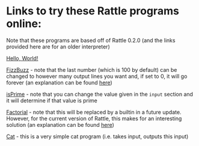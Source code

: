# Links to try these Rattle programs online:

Note that these programs are based off of Rattle 0.2.0 (and the links provided here are for an older interpreter)

[Hello, World!](https://tio.run/##7Tz9k9u2sb/rr4Cpl1i80/e5/lBysV3Hfs8znTgTp68/XM8NRUESaoqkCdLnc13/6@kuPkgABKm7JG2n897N@HwCFovF7mJ3sVgovy73WXr285BMTiYkzjYs3a1IVW4nD7FlEATB4FlBo5JuSJaSH/cVeVrtyOKMzB@u7j1cnT0gy/lyPhg8iSrAVKzIt1HKaDJ48p4WnGXpisyni@lcIIIf/K/MyCZbDQj8iF@H6C0lEdlWaVzCCAL9gCw7RCWLoyS5JrzMCoBISVQU0TVhKTnQQ1ZcQ9OGHLL3lJR7SvKMpSUtcDh@TOmHkryPkoo2k9CEU8AGqznQtOSPSVZAx/Wakr9WvCRpVlq9X08m5GrP4j2JcfK4JBF3cZCRwMxKUnFF426bRLvHoVoy/n5XsfgtyYtsV0QHbiydU0qe/ffr52QLlGzZx4/r6uNH0XNFGCd7miQZucqKZCMaP92Z8NNv@MXu6y8@X8zzd5e7Cf/m8nO@JPGexm85rh1Rsi0wKa9KxJEX7EDJvixzvprNQMJ0lyXbKawgfks/xPso3dFpnB1m7yrKkf989rsH9xcPZoxPyj38SqvDmhaTaCIwSTou5u8uL/LLOQiSwqx7pPU2M9xfPjhbztghTwQXAXlZgP5MDlG8Z6maBLhe3hbt8mw@4wLvBEZPFMvJCERLV@RTjhz57tWPoG6IXHWPyZrGEcoPFUdybkdBtnlUcFD8qz0FlYtA72A0Kgk95OV1KMU40Kq9oVs5YIS0hoaUd0m2jhKBwfysFZ6bjQXNYbeZLVlVAkFPy@fpxmwus/zV9jUyw2zFrRLtqNmk9oXZlGRZ/iyr6uah0Q4oC2v@uCoKkNGz7HCA/fYy3dAPLi6HtFiCchfsD4yXPrhnWX7tLoJunuJmt5ppnKXQvDMbYbu9gO1mLbiABf@@2m7tRSvIZSMXz8rIOZlLltS8sJsU2@pGbXX0ZyUA@HwxvyQnZDGX7Y24alDNEoS9rAerhRuNetnQ9F2mNodaDDS9iMAgmW1Lq9FgRoOy@WUoF3T/WChraUpGTyt5sMnSu7AroTMBe1oUWcGF8UqzKwe1@HX37l3xv9hUn3AHfKXVflH/tZyKH/3xu6/IRYlbLtpscFGVNLR7Ck5AmuOooIpXwlkAJ@NG98kVK/ew2T6QbIvsl06AXwpzjns/r/hejhS2ZAwchn0rXNz6mowlvVuwP4wLg7BlBQgJDE4BLoAW48a2lmD6wV/ti6za7WXzKJySl1scBzQCSESCT8GYiPVc7WES8IvIXjCba7pFv8akmbaJmpJXiOKKcToG3krcDVvZ1keZ8IzKTEVE2m01NUKLrgMFNw0mjSUJEKDMDU4MtAFEek1KhsSN2JSShRgiYIsKkFyxmIZk8g3hOY0Z7uAI6Ztjk8TEgeMoN4aCRCslkaGGLBbqU5mVURLaOiJ1ldEY@s8xDqFTniesHAVfBeFAeXCg5VwBweZyNI1tR8BpzQJlfuteBYFdGvGnIMQten5OgsAAb21WJVYDoP4TY4Geke3ZLNj6g1qZC764dEn3Eit2@KiZOLR6C1pWhXQ7NrX2zm8MRk1ZWVyvhhiITYRX44ZzhDAIdRlVl@@zKoGNQ01agy@FIHhZmHT1Mbn5oDnwZdAshH6g8SiIAC4gp8S3VAuZMAd8FF4EUXDZ1gPJjA8xzcuGojziXPlz0VY750blFqvVpeq1mDRoeI1bQKhMKeQFEg99UpaoDIbpkeAaHC7VOBfz9jzqj1Oy8K6pGWsTra079ECYo9wfeiJB9FgOC1vgyhn4hqipQnueoauaYyKha@bqgeN6ktDZ1kM0PLpT@omp0YuGRfWixmnAFRnyqygXn8F5gH1LIKzkJIl0yCNGW9IbCpZVqVrcSOFq1jR0@TvUitO09I23/wBPlkCo6AlBviYJTUc1QwyFaGPnFx4MhtL58J86CmGwUxwjhD@nwFA8xwArwf1IYzFW/wMbbYdIy9gyxIZtMahvG6qBjpsdndqiDpoRdJ5xztYJhSgItTaYL5Zn9353/8HDR59/evLlm8fBkHyJqlRQLmKFCDxUFEuPiD6KcPC4xp5OKapEBpAQI9QhhuTBG3GsfCyCDN0lWSF3PAT/dtQmg7lINMFRoG5CNjKkoMCjygiFujWlCYyCw8Roe8EuEcpcY8tWqkmnUZ6DZMQY286r@bGjzz0pPBeTxSUaShx0ag8ykJnQbc8lPcuo5scJCiC0QNxfKGpTh9Uqb3V28QT87cgeJY1xhBUmRCKEjhvjW8cNb4S7gn6D7RIafk9hWQkoE4KNA8MrNTF4HTfbHPcF6fWcj28252PvnMujky7bs@qpcZY7TiBhWcKGFNyw2ySLShwUmg7ZtoSWITTncQOWyD7G@MA/t@GRDKUdF0olLsO2STWQ/ORH4oYO7rAn/mFqztAzoRHqCBathjIzwcVweTrRx15bxJ44x2MxJFJ7E7uyUnjRjkh65QfbQPhE1vJfjucGPHB@uM6pEr@jS9qefstiNBd/s3AHp8EKDgJju3ESrHi1LtFxOD0nwepQJSXLk2unZxasNuw921Cn/SpYiQTZnzA/5vT9EKwKPF4dMLYYItPn4geiB0znFNQ4P23YTp7BcKVktDiHpY/J8hxkylJgwNm52AJw8BHJtTVNsishqg0tI5aApNfg8MD6YXADIyRCbhPEYeF4YnXo3AUr8H1O49fBSmnct9lV6nR@U3f@MXe6voc5aPm97HX6chhWpO5Md4IVejanNQ5WcZbGkQt9gWuIivIPWeZOfRmswC95Or4AsWabKsmc9v8CXBChOa0FrkClO4TjdfrPg1WzhZ@/q8DAORB/0ezZ/C8e@1@mr6Xd8AKXuCAU8gulyU7/GJkGyJ5BqPPUpSUC/cZMzcuUlS/qgNaGeapgXuW0iCTAUCaxs7oFM8iYgt6KZDSQE4szcmZv3@AAjMTeD33zvUb@JTQuXxTZQeSRHIC1Fu2P2fdNZsgB@r1a9tN08wMEVH4gpoBeAq93rd53wepdxcrvZYLVf@zFn78bwac45Zk2RXwIIUAJRnDu0yb2NAiVybSAL/DDZShAjGhDGYFR42i3BzRWGps6RrQNwVjeILDakIsTIuZnqvVET9wcQoTNQEgYwJmwAVyfGMhHWmQiDm3ghUmpR0iLQaItZnE2NGYHCGtGRVZBwL4J@/BoI6UQpdkUQ9o6NgeKCwZnIAjmQSMIjeI9hvaW8xOB6QHsG3jAheFrkFGnGGwHFjg067zJwnSXB/QYImAAAIyxVLxAE3vQ0hqEcrjBoDNrkAxJPMMawQtqQBAoh/O5HWg6qXOYSQG6B3AnD6RjITOnQQZHMy2C86CDe8IOeVbA8Snb1Z1rhRna2tjHi3kY3oKa2WJ@cjJany4makFA30mrbaA4pLbAce6o6KiTM06eh3h40JHsuQDUq9EEfp8uwktDenJpv6n8WtyqU0HdlIod6JELaXjZddap19LEKNIIDUXDWF7ryWT1@6hgkT6ASoZjDA@wO/aepuQNZtyiYuccpYP/ae4HA2Pf6CNAPf7x8fF3HATISgzTW@d3OWhM/tQ1at4esvfQCTy3vIEX@8lIqkbo4SsEl4qh6p6gTp5L6witnCzEdXCWo1E0@iRbRHgrwNToFqBf4ZR2hoa4zs8dZhlqZOVbDCthg6B4msXpIFmtUH8UhAp7YixGd@JqRV/vehvoGtc/Z9mT48ueiGW3JCujfbV0@UESN9M6rFplTtokH29wluaa50r1x6Qe4oCrxKqCz/DapX9AZN9A/jouzc4VvQ6XjprdmZMS9vF3pvhrOUZ1yNKahYAn5zVjVTe7HW/NUTdlb8@Y35TDJ7@Uwyc34PCJqcEGl8VZT7FYXdapCA0JHRs3JyzlJY02RJcfqIytlfoaCnSWRPBPya@o7B6n9r3e@v1YBIGpLw3nafJHCXdaTkOnbaD30nL9HtfrpnhseJ0oNkL5IccqDe96VBWQuPvVLOpjzY0RObr5K1jjxFANn45FJS6fGrWrMwMmk7BCilslUlXu44EPTiiFSEXyrrxsZ7wAHRoRLP7RI/feUvVZ7rGdsnYLLJzY2s6Y2enUGxDRSYifGB9B3nOtKQ1M4vTLYwMQN5MIQv52Mpl3iGRyU5E8emREc//ESdq8bRJdXnvgFAM6m9ZkVTOPyniG3UJtS7hILXskgljetjyuVfEJu2tst1n@RSVgTWo37FcVf12BLSgJY9ou47oTGYTZRZNBFZdFLtDHUlrXkcibxoG6VL1D0NXi3ZxkGdbzsRhcprp@VIx5/uoFGcmCIPCrWZpci3GyUtUsgRRlOmFfTV1HFHG0RqJep0yqmSuVLTSFf7zlQbReevXixp6l9xB@Klos0cjyBhmeqDSutXmwUdKKpWlkQmwFFRwuqlQWf9zlGLpgaF4PYEpecqVZanhRkALFDKy7ITE40tdkWHI0JW9CWbHEcAaYmqXvaYE3@GzblN3eoj7Rw8a@WsRbYDZvIq1ywa5xel59i@uBC4fDoXdbgkLhPXZzdyEj6XWB1bBYkMeVnKqaP9btjpkYsP2BmsbQHdsQD/lblpMqLVkiA80k43jLoaa2YFVRQ19tAmb08PbxMvC44qPlCl1AtTOx7ZN1j@UpG1JX8G0W/EfzQG@seruIqhmyjri0jbystlvDp4AVxSxUJMww1sRjtUS5hwU6xSvCdqh7HtNyUCwm6rQbojxcFBGKbmH@sBDwWBVx/@7zbtiOgmJPGcFR62o6ywBseEmCpkqpp@rGHaI3/W0GO8VQduHAT4FZ6eRH1mhVL5wotezpb8oQfgrGRKfqbS@zMDP2wed/B3GfDeJaZQIWeU/@HeQ9McjTlQRuRvOXmPtCu0xzqzc7dkMbT1dX8JiJ2oWvSPama8Yt5oVxba@ty52EqZipLkw051Eu0aJzWKeWC2pUUAyNNI2FcpqDyfI53G6vcdSEn9Zi7QeVF1Thb6NXt56YTBYGf/xvHuroxWB1N6QWnCsXx/Q1lq9/RWMS/DkNQveA5aQtRRHBrXI/cojuaraLQnUWCj/FzTD6C3IW3i7z6Dk4ddx1AfJl72VJ97jFvHfz9g2c3/wyDuB1WO67x8JyDcn/Wt7Y1JVPTDfGQXxjvMRzM2/HcVgnp9schY/4/W4J0kP@GuuHO3Jtx5OVflYrtD6RtGesM4HH06j9M7VPq3aNjXdTSZCmANafSLGfZJkvldS9Q6NCYmK3eOdW@1nsYIhO52MVYKYZqdMYxy6v@/bonBzJ8nuuUXqKjIxFHU3JkH4yPUrmvZHwwNVbWZ73zSong0A8Hw51MkYAGVXS6FtXcChg@azAd0v41mfN0tkePMFIVCu9xXe2V2SbykdgICVOwzFWsGQHLMbmZESnuylZLO/DyJLoZkAPYHFEeQSnjT3blvoBZVNuZeqGKW8rU4aFLlpZoPEX5tsEFs8lwa/Jsx3Jq8X7VjBtRAiGaG3wrvDWuBZv1aSZjCTRQl8DqTq0ragqoqISPqHpDg6Chub7bk4Ax1/kezXePMpW3F5nZZkdPLfxJFr6xkQJoE2jEhUvS0XnRhM0UQalLm3SF2cyTwWkLaY2yNzpn0/J84TLUdLXm3NrcwUf73LtZJrpxYs4TR8dS7RIpzgsAzUTBFSrw0LfzWYlryHG@NpEPEAYk5vpke@1642q4W0DXJ9bpRicN6Mw/VOjnFomzusnSlZVsTneghYRZecDqoHn6c9T3Gs1PrvsWlNkhzOidMvK0RjktLZTh/mTr289ftLZXpZztEz@RT2rg6lN/dKgZ3hgu30pX5gspQc1l2L4SO9SpOdmZbwnbs4Hu5y3wR3XYA272@mlGovOQjYzhi1gXGXT3UbWonjeAvFfoh1bqhvMyO1hXBe5rJz38XH@/3y0@Oi91PK/FqoR25bm/wQvO5bcz1P9pM2p@1a1IFUKoRbDp94Dw1hg7UcTcKv7o@s4Qa@DwRE@k1Tx1@nkZPbFmPzww/MXws3QqEjwK1E2FBkXYRXyIfowO@AzS/UHASJk5W@cJdUhnRXZ1ZhEgBBs5gxOwzhNdWh9X0WHu2p5nO5QZ6jIlswYdL4U0g9dXE/QcS3XxmG8FMR2X0f3Ja6nrN65svQeie7gz9Hvp3CY6M9wOIczq4D/NqeJjolvcRRyPal@QHeLahT74Oq7JrXeHpisFrWY4s2UOous5RdXoCkRAQW2NW94fZeHItYTlw3gI0D5AVjeTOCTRgbbFe83IlIXRDbXZQa2pUL32EC3AbH4cAnNwGvsLcNLSmitsaWU6XI3xDqWiKSJ6zmmwEj7pOIO09c2nuD8Bt@D8mu@OObY40szK7sIxqrCVi@/rkt2TUfnpaRv4zerUq9Y1ZvbjjISA1wlT4KA@Gqlj6WWe6nCnLZDWQ9RLrRR9NV/bJTw2ku6369A/BXtHSOt0oDQPH/b73466lvU96/YGzUCRc1SPMkJ39Snjb0lSsaX1tzBwML7lRdBMP0rqKgJHYZdwm/iE4c5@KpnKL7NQnwvmUh6PB44VT7NO6cbZSXamUxVylAeSUQYOxuZYw/7F1b9uJmJztKfVvlPOGhbfeMlWNubdV3zdlLYcT@@XNx7cO/h2f17D1q@p6nIfSm@y8VOf9kVtmYlcn3iB3E45bXkAr2FSibUlbUiyBKOAb@EJxUF5Fj0or6ujuM3DlyqYlOjQg3b1dsvzD@Irx6T6QiWyttzAeHTHfX9a6A50QGdk9yLpUW6zJrLKuNsa7sLVVPrRhoNX3Y6KytewyEqczGC3lh8P6CRWxEJEhhzsFVhcJ1VxTMIN4UNDv7889XP4qvTjGb958UKDehAfp2abgQb9fM/AA "Python 3 – Try It Online")

[FizzBuzz](https://tio.run/##7Txrk9s2kt/1KzDU2RZn9B7HDyWTsePYd67ail129vaDVt5QFCRxTZE0QXo8Pp//erYbDxIAQWomyd7W1d1UeTwCGo1Gd6O70Wgouy72aXL@a5@MTkckTDdRsluQstiOHmFLz/O83rOcBgXdkDQhP@9L8rTckdk5mT5a3H@0OH9I5tP5tNd7EpSAKV@QH4MkonHvyUeasyhNFmQ6no2nHBH84H9FSjbpokfgh/86BO8pCci2TMICRhDoB2TpISiiMIjja8KKNAeIhAR5HlyTKCEHekjza2jakEP6kZJiT0mWRklBcxyOHxP6qSAfg7ik9SQ0ZhSwwWoONCnYJUlz6LheU/L3khUkSQuj97vRiFzto3BPQpw8LEjAbBxkwDFHBSmZpHG3jYPdpS@XjL8/lFH4nmR5usuDA9OWziglz/797XOyBUq20efP6/LzZ95zRSJG9jSOU3KV5vGGN345GbGz79ly992dr8tp9mG1G7HvV1@zOQn3NHzPcO2IMtoCk7KyQBxZHh0o2RdFxhaTCUiY7tJ4O4YVhO/pp3AfJDs6DtPD5ENJGfKfTb55@GD2cBKxUbGHX0l5WNN8FIw4JkHHcvphtcxWUxAkhVn3SOttZngwf3g@n0SHLOZcBORFDvozOgThPkrkJMD14rZo5@fTCeN4RzB6JFlOBiBauiBfMuTIT69@BnVD5LJ7SNY0DFB@qDiCczsKss2CnIHiX@0pqFwAegejUUnoISuufSHGnlLtDd2KAQOk1dekvIvTdRBzDPpnpfBMb8xpBrtNb0nLAgh6WjxPNnpzkWavtm@RGXorbpVgR/UmuS/0pjhNs2dpWTX3tXZAmRvzh2Weg4yepYcD7LeXyYZ@snFZpIUClNlgf4pY4YJ7lmbX9iLo5iludqOZhmkCzTu9EbbbC9huxoJzWPAP5XZrLlpCzmu5OFZGLshUsKTihdkk2VY1KqujPksBwOfldEVOyWwq2mtxVaCKJQi7qgbLhWuNatnQ9FMqN4dcDDS9CMAg6W1zo1FjRo2y/qUpF3T/nEtrqUtGTSt4sEmTe7AroTMGe5rnac648UrSKws1/3Xv3j3@P99UX3AHfKvUflb9NR/zH/Xxp2/JssAtF2w2uKhSGNo9BScgzHGQU8kr7iyAk2Gt@@QqKvaw2T6RdIvsF06Arbg5x72flWwvRnJbMgQOw77lLm59TYaC3i3Yn4hxg7CNchASGJwcXADNh7VtLcD0g7/a52m524vmgT8mL7c4DmgEkIB4X7wh4eu52sMk4BeRvWA213SLfi0SZtokakxeIYqriNEh8FbgrtkabV2Ucc8ozVRAhN2WUyM07zpQcNNg0qI4BgKkucGJgTaASK5JESFxg2hMyYwP4bB5CUiuopD6ZPQ9YRkNI9zBAdI3xSaBiQHHUW4RChKtlECGGjKbyU9FWgSxb@qI0NWIhtB/gXEIHbMsjoqB963n96QHB1ouJBBsLkvTou0AOK1YIM1v1SshsEsh/uL5uEUvLojnaeCNzSrFqgFUf2Is0DGyOZsBW32QK7PBZyubdCexfIcP6ol9ozenRZkLt2NSa@782mBUlBX59aKPgdiIezWmOUcIg1CXUXXZPi1j2DhUp9W7ywXBilynq4vJ9QfFgbtevRD6iYYDLwA4j5wR11INZNwcsIG/9AJv1dQDwYxPIc2KmqIsYEz6c95WOeda5WaLxUr2Gkzq1bzGLcBVpuDyAon7LikLVBrD1EhwDRaXKpyzaXMe@ccZmTnXVI81iVbWHXogzJHuDz0RJ3oohvkNcOkMXEPkVL45T99WzSER0BVz1cBhNYlvbes@Gh7VKfzEWOtFwyJ7UeMU4IL02VWQ8c/gPMC@xRBWMhIHKuThow3p9TnLykQubiBx1Wvq2/ztK8WpW7rGm3@AJ4shVHSEIN@RmCaDiiGaQjSxs6UDg6Z0LvxnlkJo7OTHCO7PKTAUzzHASnA/wlgM5f/ARtMh0iI0DLFmWzTqm4aqp@JmS6e2qIN6BJ2ljEXrmEIUhFrrTWfz8/vfPHj46PHXX57cfXfp9cldVKWcMh4rBOChglB4RPRRhIHH1fZ0QlElUoCEGKEKMQQP3vFj5SUPMlSXYIXY8RD8m1GbCOYC3gRHgaoJ2RghBTkeVQYo1K0uTWAUHCYG22W0Qih9jQ1bKScdB1kGkuFjTDsv58eOLvck8SxHsxUaShx0Zg7SkOnQTc8lPMug4scpCsA3QOxfKGpdh@Uqb3V2cQT8zcgeJY1xhBEmBDyEDmvjW8UN77i7gn6N7QIafo9hWTEoE4INPc0r1TF4FTebHHcF6dWclzeb89I55/zopPPmrGpqnOXECiQMS1iTght2G6dBgYN83SGbltAwhPo8dsASmMcYF/jXJjySIbVjKVVi5TdNqobkFzcSO3Swhz1xD5Nz@o4JtVCHs2jRF5kJxoeL04k69poidsQ5DoshkJqb2JaVxIt2RNArPpgGwiWyhv@yPDfggfPDdUal@C1dUvb0xyhEc/FfBm7vzFvAQWBoNo68BSvXBToOq@fUWxzKuIiy@NrqmXiLTfQx2lCr/cpb8ATZXzA/ZvW98RY5Hq8OGFv0kelT/gPRA6ZzcqqdnzbRTpzBcKVkMLuApQ/J/AJkGiXAgPMLvgXg4MOTa2sap1dcVBtaBFEMkl6DwwPrh8ENjBAImUkQg4XjidWic@ctwPdZjd95C6lxP6ZXidX5fdX558zqeg1z0OK16LX6MhiWJ/ZMJ94CPZvVGnqLME3CwIZe4hqCvPhTmtpTr7wF@CVHxx0Qa7op49Rq/zfABRGa1ZrjCmS6gzteq//CW9Rb@PmHEgycBfE3xZ7Nf@Kx/2XyVtgNJ3CBC0Ihv5CabPUPkWmA7BmEOk9tWgLQb8zUvEyi4kUV0JowTyXMq4zmgQDoiyR2WrVgBhlT0FuejAZyQn5GTs3t6x2Akdj7qWu@t8i/mIbFizw98DySBbBWov05fV1nhiygH@SynyabNxBQuYEiCfQSeL1r9H7wFh/KqHgtEqzuYy/@/LcWfPJTnm5T@AcfAhRvAOc@ZWLPPF@aTAN4iR9WPgfRog1pBAa1o90e0FgpbPIY0TQEQ3GDEFWGnJ8QMT9Trkdq4voQwm0GQsIAFnEbwNSJgXymecrj0Bqem5RqhLAYJNhiFmdDw@gAYc0gT0sI2Dd@Fx5lpCSiJB1jSFvF5kBxHsEZCIJ50AhCg3CPob3h/HhgegD7Bh5wpvkaZNQZBtueAQ7NKm8y093lAT0GDxgAAGMsGS/Q2Bw0NwahHG4w6NwYJEISx7Ba8JwaEATK4WJqBppW6hxmkoD2AdzKA6lYSM9pkN7RTAvnPOjgnkSHLM3h@JTuqs61xAxtTezD2dT3b0HNZDY9PR2sz2YjuSCg77TR1pMcklvgOHdkdNTKGSvPQxw8aEn2LAH1YjCC32czf6VJTyztD5Vfg1tVKqidUr4DHXIhNS/bzjrVWuoYRRihPm8Yims9kaz@GORRoA6gguEYwwPsLvpIE/IOM25BvrOO0t5/1PeDnrZv1BGgGn95fPyJhQBZiWF64/wuBg3JX9pGTZtD9g46geeGN3BiPx0I1fAdfIXgUjJU3hNUyXNhHaGVkRm/Dk4zNIpan2ALD285mBzdAHQrnNROXxPXxYXFLE2NjHyLZiVMEBRPvTgVJMsVqo@cUG5PtMWoTlwt7@tcbw1d4frnLHt0fNkjvuyGZEW0L5cuPgjiJkqHZavISevk4w3OXF/zVKr@kFRDLHCZWJXwKV67dA8IzBvI38elyYWk1@LSUbM7sVLCLv5OJH8NxygPWUqzEPD0omKs7I5ux1t91E3Z2zHmD@Xw6W/l8OkNOHyqa7DGZX7WkyyWl3UyQkNCh9rNSZSwggYbosoPZMbWSH31OTpDIvin4FdQtI@T@15t/W4snMDElYZzNLmjhJOG01BpG@hdGa7f4XrtFI8JrxLFWijfZ1il4VyPrALid7@KRV2suTEiSzd/B2usGKrm07GoxOZTrXZVZkBnElZIMaNEqsxcPHDBcaXgqUjWlpdtjRegQyGCxT9@bN9byj7DPTZT1naBhRVbmxkzM516AyJaCXET4yLIea7VpYFJnG55bADiZhJByD9OJtMWkYxuKpLHj7Vo7p84SZO3daLLaQ@sYkBr0@qsqueRGU@/XahNCeeJYY94EMualse2Ki5ht41tN8u/qQSsTu363aririswBSVgdNulXXcigzC7qDOoZKLIBfqihFZ1JOKmsScvVU8Iulq8mxMsw3q@KASXKa8fJWOev3pBBqIgCPxqmsTXfJyoVNVLIHmZjt9VU9cSRRytkajWKZJq@kpFC03gH2t4EKWXTr24sWfpPISf8RZDNKK8QYQnMo1rbB5sFLRiaRoZEVNBOYfzMhHFH/cYhi4YmlcDIikvsdI00bwoSIFiBtbekBgcqWsyLDkak3e@qFiKcAaYOko@0hxv8KNtXXZ7i/pEBxu7ahFvgVm/iTTKBdvGqXnVLa4Dzu/3@85tCQqF99j13YWIpNc5VsNiQR6Tcior/hi3O3piwPQHchpNd0xD3Gfvo4yUSRHFItCMU4a3HHJqA1YWNXTVJmBGD28fV57DFR8tV2gDqpyJaZ@MeyxH2ZC8gm@y4H81D9TGqrYLr5oh64AJ28iKcrvVfApYUcxCBdwMY008VksUe1igVbzCbYe859EtB8Viola7wcvDeREh7@bmDwsBj1URd@8@54ZtKSh2lBEcta66s/TAhhfEq6uUOqpu7CFq099msFUMZRYO/OLplU5uZLVWdcLxUsuO/roM4RdvSFSq3vQyMz1j7339VxD3VSOuUSZgkPfkX0HeE408VUlgZzR/i7nPlcvUt3q9Yze09nRVBY@eqJ25imRvumbcYk4Y2/aautxKmIyZqsJEfR7pEg06@1VqOadaBUVfS9MYKMcZmCyXw233GkdN@Fkl1m5QcUHl/zF6deuJyWim8cf95qGKXjRWt0MqwdlysUxfbfm6VzQk3l8Tz7cPWFbakhcR3Cr3I4aornq7SFTnPvdTTA@j75Bz/3aZR8fBqeWuC5DPOy9L2sfNpp2bt2vg9OaXcQCvwnLXPRaWawj@V/LGprZ8YrLRDuIb7SWenXk7jsM4Od3mKHzE77dLkB6yt1g/3JJrO56sdLNaonWJpDljlQk8nkbtnql5WjVrbJybSoDUBbDuRIr5JEt/qSTvHWoV4hPbxTu32s98B0N0Oh3KADNJSZXGOHZ53bVHp@RIlt9xjdJRZKQt6mhKhnST6VAy542EA67ayuK8r1c5aQTi@bCvkjEcSKuSRt@6gENBlE1yfLeEb33WUTLZgycY8Gql9/jO9opsE/EIDKTEqD/ECpb0gMXYjAzoeDcms/kDGFkQ1QzoASwMKAvgtLGPtoV6QFmXW@m6ocvbyJRhoYtSFmj8jfk2jsVxSfB78mxH8mrhvhFMaxGCJloTvC281a7FGzVpOiNJMFPXQLIObcuriiivhI9psoODoKb5rpsTwPE38V6N1Y@yJbfXaVGkB8dtPAnmrjFBDGiToEDFSxPeuVEEjaRBqUqb1MWZyFMBabOxCTK1@qdj8jxmYpTw9frcylzBx3tMOZl6ev4iTtFHhwIt0skPy0DNCAHl6rDQd7NZiGuIIb424Q8QhuRmeuR67XqjanjTAFfnViEG680oTP9UK6cWifPqiZJRVayPN6B5RNn6gKrnePrzFPdahc8su1YUmeEML90ycjQaOY3t1GL@xOtbh5@0tpfhHA2Tv6xmtTA1qZ9r9PQP0W5fiBcmc@FB9aVoPtK5FOG5oyLcEzvng13W2@CWa7Ca3c30UoVFZSHrGf0GMK6y7m4ia1A8bYC4L9GOLdUOZsT20K6LbFZOu/g4/X8@Gnx0Xmq5XwtViE1L83@Cly1L7uapetJm1X3LWpAygVArwqfePc1YYO1HHXDL@6PrMEavg8ERPpOU8dfZ6HRyZ0jevHn@grsZGuQxfiXKhiLjAqxCPgSfJgd8Zin/IECEqPwN07g8JJM8vRqSABCCzZzAaRinKQ@N76tocVcNj9Me6vQl2YIZvdaXQuqhi@0JWq7lmji0l4LY7upov8R1lNVbV5bOI9EJ/hz9fgqLie4Mh3U4Mwr4b3OaaJn4Fkch25OqB3S3qEYxD66ua1Lj7YHOal6Lyd9MybPIWnxxBZoSHlBgW/2G13V5yGM9ftkAPgKUH4DFzQQ@aYxgu@L9RkCqgsj6ukzDNpfoLjV0GxCLCxfXDLzG3kZ4SQmtFbaERqrcDbEOBSJh4jqOKTDSPKnYw9S1jSM4v8H3oPyeL4459vhSz8rOvKGssFXLr@qSbdPReinp2vj1quQrVvnmtqWMRAOXyRPPI65a6WOp5U6qMKdtUdZBlA2tFX11HxsFvPKS9vcrEHdFe8tIozTA18/f5ruflvoW@f0r5kYNQFHTBE9y3Dd1aWNniZL2pTUnGFg4v/LC88Z/BxXVoX2/Tfh1fGIxB1/19Pm3WfDvJeNJj8ueVeVTv3O6UVaimcmUpQzFkUSEtrOROeaw/8GqHzsz0Vr60yj/8XtNq6@9BGt6s7Zr3lYKW@7H57P7D@8/On9w/2HD99QVuS/5d7mY6S@zwlavRK5O/CAOq7yWLNFbyGRCVVnLgyzuGPBLeBJeQI5FL/Lr6hh@48BKFptqFWrYLt9@Yf6Bf/WYSEdEibg95xAu3ZHfvwaaExzQOYm9WBiki6y5qDJOt6a7kDW1dqRR82WnsrL8NRyi0hfD6Q359wNquRWeIIExB1MVetdpmT@DcJPbYO@vv76IPn@@@0P5@fOXE/aWzd7O2Pz1@XJ39ma2ZnfOl9P1bP1uutrd@Qb@nOOfP6xm0@mv/PvWNFzqz@UCrW5PfAebagTD9us/AA "Python 3 – Try It Online") - note that the last number (which is 100 by default) can be changed to however many output lines you want and, if set to 0, it will go forever (an explanation can be found [here](https://codegolf.stackexchange.com/a/209569/95671))

[isPrime](https://tio.run/##7Txrkxu3kd/5K6Dh2eLs8r2KHrTXkiJLd6pKWS7LuXxgqHg4BElE89I8tFpF0V93uvGYATCY4a7tJJW62yqtlkCj0ehudDcaDWbX5TFNLn4eksnZhITpjiWHFanK/eQhtgw8zxs8y2lQ0h1JE/LjsSJPqwNZXJD5w9W9h6uLB2Q5X84HgydBBZjyFfk2SBiNBk/e07xgabIi8@liOueI4Af/K1OyS1cDAj/8Vxy8pSQg@yoJSxhBoB@QpXFQsjCIomtSlGkOEAkJ8jy4JiwhMY3T/BqadiRO31NSHinJUpaUNMfh@DGhH0ryPogq2kxCo4ICNlhNTJOyeEzSHDqut5T8tSpKkqSl0fv1ZEKujiw8khAnD0sSFDYOMuKYWUmqQtJ42EfB4bEvl4y/31UsfEuyPD3kQVxoSy8oJc/@@/VzsgdK9uzjx2318SPvuSKsIEcaRSm5SvNoxxs/3ZkU598U68PXX3xez7N3m8Ok@GbzOVuS8EjDtwWuHVGyPTApq0rEkeUspuRYllmxms1AwvSQRvsprCB8Sz@ExyA50GmYxrN3FS2Q/8Xsdw/uLx7MWDEpj/ArqeItzSfBhGMSdKzn7zbrbDMHQVKY9Yi03maG@8sHF8sZi7OIcxGQlznozyQOwiNL5CTA9fK2aJcX81nB8U5g9ESynIxAtHRFPmXIke9e/Qjqhshl95hsaRig/FBxBOcOFGSbBXkBin91pKByAegdjEYloXFWXvtCjAOl2ju6FwNGSKuvSfkQpdsg4hj0z0rhC70xpxnsNr0lrUog6Gn5PNnpzWWavdq/RmborbhVggPVm@S@0JuiNM2epVXdPNTaAWVuzB9WeQ4yepbGMey3l8mOfrBxWaSFArSwwf7AitIF9yzNru1F0N1T3OxGMw3TBJoPeiNstxew3YwF57Dg31f7vbloCbls5OJYGbkkc8GSmhdmk2Rb3aisjvosBQCf1/MNOSOLuWhvxFWDKpYg7KYeLBeuNaplQ9N3qdwccjHQ9CIAg6S3LY1GjRkNyuaXplzQ/WMuraUuGTWt4MEuTe7CroTOCOxpnqd5wY1Xkl5ZqPmvu3fv8v/5pvqEO@ArpfaL@q/llP@oj999RdYlbrlgt8NFVcLQHik4AWGOg5xKXnFnAZwMG90nV6w8wmb7QNI9sl84gWLDzTnu/awqjmIktyVj4DDsW@7ittdkLOjdg/1hBTcIe5aDkMDg5OACaD5ubGsJph/81TFPq8NRNI/8KXm5x3FAI4AExPvkjQlfz9URJgG/iOwFs7mle/RrTJhpk6gpeYUorlhBx8BbgbthK9u7KOOeUZqpgAi7LadGaN4VU3DTYNJYFAEB0tzgxEAbQCTXpGRI3IhNKVnwIRw2rwDJFQupTybfkCKjIcMdHCB9c2wSmArgOMqNoSDRSglkqCGLhfxUpmUQ@aaOCF1lNIT@S4xD6LTIIlaOvK88fyA9ONByKYFgc1maxvYj4LRigTS/da@EwC6F@JPn4xa9vCSep4G3NqsUqwZQ/4mxQM/I9mwGbP1BrswGX2xs0p3E8h0@aib2jd6cllUu3I5JrbnzG4NRU1bm16shBmIT7tUKzTlCGIS6jKpbHNMqgo1DdVq9L7kgijLX6epjcvNBceBLr1kI/UDDkRcAnEfOiWupBjJuDoqRv/YCb9PWA8GMDyHNyoaiLCgK6c95W@2cG5VbrFYb2WswadDwGrcAV5mSywsk7rukLFBpDFMjwTVYXKpxLubteeQf52ThXFMz1iRaWXfogTBHuj/0RJzosRjmt8ClM3ANkVP55jxDWzXHREDXzFUDx/UkvrWth2h4VKfwE1OtFw2L7EWNU4ArMiyugox/BucB9i2CsLIgUaBCHj7akN6Qs6xK5OJGElezpqHN36FSnKalb7z5B3iyCEJFRwjyNYloMqoZoilEG3uxdmDQlM6F/9xSCI2d/BjB/TkFhuI5BlgJ7kcYi7H8H9hoOkRahoYh1myLRn3bUA1U3Gzp1B51UI@gs7Qo2DaiEAWh1nrzxfLi3u/uP3j46PNPT75889gbki9RlXJa8FghAA8VhMIjoo8iBXhcbU8nFFUiBUiIEeoQQ/DgDT9WPuZBhuoSrBA7HoJ/M2oTwVzAm@AoUDchGxlSkONRZYRC3evSBEbBYWK0X7MNQulrbNlKOek0yDKQDB9j2nk5P3b0uSeJZz1ZbNBQ4qBzc5CGTIduey7hWUY1P85QAL4BYv9CUes6LFd5q7OLI@BvR/YoaYwjjDAh4CF02BjfOm54w90V9GtsF9DwewrLikCZEGzsaV6picHruNnkuCtIr@d8fLM5HzvnXJ6cdNmeVU2Ns9yxAgnDEjak4IbdR2lQ4iBfd8imJTQMoT6PHbAE5jHGBf65DY9kSO1YS5XY@G2TqiH5yY3EDh3sYU/cw@ScvmNCLdThLFoNRWai4MPF6UQde00RO@Ich8UQSM1NbMtK4kU7IugVH0wD4RJZy39ZnhvwwPnhOqNS/JYuKXv6LQvRXPzNwO2deys4CIzNxom3KqptiY7D6jnzVnEVlSyLrq2embfasfdsR632K2/FE2R/wvyY1feDt8rxeBVjbDFEps/5D0QPmM7JqXZ@2rGDOIPhSslocQlLH5PlJciUJcCAi0u@BeDgw5NrWxqlV1xUO1oGLAJJb8HhgfXD4AZGCISFSVABC8cTq0XnwVuB77Mav/ZWUuO@Ta8Sq/ObuvOPmdX1PcxBy@9Fr9WXwbA8sWe6463Qs1mtobcK0yQMbOg1riHIyz@kqT31xluBX3J0fAFiTXdVlFrt/wW4IEKzWnNcgUx3cMdr9V96q2YLP39XgYGzIP6i2LP7Xzz2v0xeC7vhBC5xQSjkF1KTrf4xMg2QPYNQ56lNSwD6jZmalwkrX9QBrQnzVMK8ymgeCIChSGKndQtmkDEFvefJaCAn5Gfk1Ny@XgyMxN4PffO9Rv5FNCxf5GnM80gWwFaJ9sf0@yYzZAH9Xi77abL7AQIqNxCTQC@B14dW7ztv9a5i5fciweo@9uLP37Xgk5/ydJvCP/gQoHgjOPcpE3vu@dJkGsBr/LDxOYgWbUgjMGoc7T5GY6WwyWNE2xCMxQ0Cqw05PyFifqbaTtTEzSGE2wyEhAEF4zagUCcG8pHmKY9DG3huUuoRwmKQYI9ZnB0NWQxhzShPKwjYd34fHmWkJKIknWJIW8fmQHHO4AwEwTxoBKFBeMTQ3nB@PDCNwb6BB1xovgYZdY7BtmeAQ7PKmyx0dxmjx@ABAwBgjCXjBRqZg5bGIJTDDQZdGINESOIY1gieUwOCQDlczs1A00qdw0wS0D6AW3kgFQvpOQ0yOJlp4ZwHHTwSFmdpDsen9FB3biVmaGtjHy/mvn8LamaL@dnZaHu@mMgFAX1nrbaB5JDcAqe5I6OjTs5YeR7i4EFHsmcNqFejCfw@X/gbTXpiab@p/FrcqlNB3ZTyHeiQC2l42XXWqdfSxCjCCA15w1hc64lk9fsgZ4E6gAqGYwwPsAf2nibkDWbcgvxgHaW9/2nuBz1t36gjQD3@8enxdywEyEoM01vndzFoTP7UNWreHnJ00Ak8N7yBE/vZSKiG7@ArBJeSofKeoE6eC@sIrQVZ8OvgNEOjqPUJtvDwloPJ0S1At8JJ7fQ1cV1eWszS1MjIt2hWwgRB8TSLU0GyXKH6yAnl9kRbjOrE1fK@3vU20DWuf86yJ6eXPeHLbklWRPty6eKDIG6mdFi2ipy0Tj7e4Cz1Nc@l6o9JPcQCl4lVCZ/itUv/gMC8gfx1XJpdSnotLp00uzMrJezi70zy13CM8pClNAsBzy5rxspudjve6qNuyt6eMb8ph89@KYfPbsDhM12DNS7zs55ksbyskxEaEjrWbk5YUpQ02BFVfiAztkbqa8jRGRLBPwW/grJ7nNz3auv3Y@EEJq40nKPJHSXcaTkNlbaB3o3h@h2u107xmPAqUayF8sMCqzSc65FVQPzuV7GojzU3RmTp5q9gjRVDNXw6FZXYfGrUrs4M6EzCCqnCKJGqMhcPXHBcKXgqsujKy3bGC9ChEMHiHz2y7y1ln@Ee2ylru8DCiq3NjJmZTr0BEZ2EuIlxEeQ81@rSwCROvzx2AHEziSDkbyeTeYdIJjcVyaNHWjT3T5ykzdsm0eW0B1YxoLVpdVY188iMp98t1LaE88SwRzyILdqWx7YqLmF3je02y7@oBKxJ7fr9quKuKzAFJWB026VddyKDMLuoM6gqRJEL9LGE1nUk4qZxIC9V7xB0tXg3J1iG9XwsBJcprx8lY56/ekFGoiAI/GqaRNd8nKhU1UsgeZmO31dT1xFFnKyRqNcpkmr6SkULTeBf0fIgSi@denFjz9J7CD/nLYZoRHmDCE9kGtfYPNgoaMXSNDIhpoJyDudVIoo/7hYYumBoXg9gUl5ipWmieVGQAsUMrL0hMThS12RYcjQlb3xRscRwBpiaJe9pjjf4bN@U3d6iPtHBxr5axFtg1m8ijXLBrnFqXnWL64Dzh8Ohc1uCQuE9dnN3ISLpbY7VsFiQV0g5VTV/jNsdPTFg@gM5jaY7piEeFm9ZRqqkZJEINKO0wFsOObUBK4sa@moTMKOHt48bz@GKT5YrdAHVzsS0T8Y9lqNsSF7Bt1nwH80DtbHq7cKrZsg2KIRtLMpqv9d8ClhRzEIF3AxjTTxWS5RHWKBVvMJth7zn0S0HxWKiTrvBy8N5ESHv5uYPCwFPVRH37z7nhu0oKHaUEZy0rrqz9MCGl8RrqpR6qm7sIWrT32awVQxlFg785OmVTm5kjVb1wvFSy57@pgzhJ29MVKre9DILPWPvff53EPdZI65VJmCQ9@TfQd4TjTxVSWBnNH@Juc@Vy9S3erNjd7TxdHUFj56oXbiKZG@6ZtxiThjb9pq63EmYjJnqwkR9HukSDTqHdWo5p1oFxVBL0xgopxmYLJfD7fYaJ034eS3WflBxQeX/Nnp164nJZKHxx/3moY5eNFZ3QyrB2XKxTF9j@fpXNCbenxPPtw9YVtqSFxHcKvcjhqiuZrtIVBc@91OFHkZ/QS7822UeHQenjrsuQL7svSzpHreY927evoHzm1/GAbwKy133WFiuIfhfyxubuvKJyU47iO@0l3h25u00DuPkdJuj8Am/3y1BGmevsX64I9d2OlnpZrVE6xJJe8Y6E3g6jdo/U/u0atbYODeVAGkKYN2JFPNJlv5SSd47NCrEJ7aLd261n/kOhuh0PpYBZpKSOo1x6vK6b4/OyYksv@MapafISFvUyZQM6SfToWTOGwkHXL2VxXlfr3LSCMTz4VAlYziQViWNvnUFhwKWzXJ8t4RvfbYsmR3BE4x4tdJbfGd7RfaJeAQGUiqoP8YKljTGYuyCjOj0MCWL5X0YWRLVDOgBLAxoEcBp48j2pXpA2ZRb6bqhy9vIlGGhi1IWaPyF@TaOxXFJ8GvybCfyauGxFUxrEYImWhO8K7zVrsVbNWk6I0mwUNdAsg5tz6uKKK@Ej2hygIOgpvmumxPA8RfxXq1oHmVLbm/Tskxjx208CZauMUEEaJOgRMVLE965UwRNpEGpS5vUxZnIUwFpi6kJMrf651PyPCrEKOHr9bmVuYKPdwvlZJrp@Ys4RR8dC7RIJz8sAzUTBJSrw0Lf3W4lriHG@NqEP0AYk5vpkeu1642q4U0DXJ9bhRisN6Mw/VOtnFokzusnSkZVsT7egOYRZecDqoHj6c9T3Gs1PrPsWlFkhjO8dMvI0WjktLZTh/kTr28dftLaXoZzNEz@up7VwtSmfqnRM4zZ4ViKFyZL4UH1pWg@0rkU4blZGR6JnfPBLuttcMc1WMPudnqpxqKykM2MfgsYV9l0t5G1KJ63QNyXaKeWagczYnto10U2K@d9fJz/Px8NPjovtdyvhWrEpqX5P8HLjiX381Q9abPqvmUtSJVAqMXwqfdAMxZY@9EE3PL@6DqM0OtgcITPJGX8dT45m30xJj/88PwFdzM0yCP8SpQdRcYFWIUcBx9mMT6zlH8QIEJU/oZpVMXJLE@vxiQAhGAzZ3AaxmmquPV9FR3uquVxukOdoSRbMGPQ@VJIPXSxPUHHtVwbh/ZSENtdHd2XuI6yeuvK0nkkuoM/J7@fwmKiO8NhHc6MAv7bnCY6Jr7FUcj2pOoB3S2qUcyDq@ua1Hh7oLOa12LyN1PyLLIVX1yBpoQHFNjWvOF1XR7yWI9fNoCPAOUHYHEzgU8aGWxXvN8ISF0Q2VyXadiWEt1jDd0OxOLCxTUDr7H3DC8pobXGllCmyt0Q61ggEiau55gCI82Tij1MXds4gvMbfA/Kr/nimFOPL/Ws7MIbywpbtfy6Ltk2HZ2Xkq6N36xKvmKVb247ykg0cJk88TziqpU@lVrupQpz2hZlPUTZ0FrRV/@xUcArL2l/vwJxV7R3jDRKA3z9/G2@@@mob5Hfv2Ju1AAUNU3wJMd9U5829pYoaV9acwcDC@dXXnje9K@gojq073cJv4lPLObgq54h/zYL/r1kPOnxeGBV@TTvnG6UlWhnMmUpQ3kiEaHtbGSOOexfWPVjZyY6S39a5T/@oG31tZdgbW/Wdc3bSWHH/fhyce/BvYcX9@89aPmepiL3Jf8uFzP9ZVbY6pXI9YkfxGGV15I1eguZTKgra3mQxR0DfglPwgvIsehFfl1dgd84sJHFplqFGrbLt1@Yf@BfPSbSESwRt@ccwqU78vvXQHOCGJ2T2IulQbrImosq43RvugtZU2tHGg1fDiory1/DISp9MZzekH8/oJZb4QkSGBObqjC4Tqv8GYSb3AZ7f/7503px@W5jfKfdZf2ldpeL7Gf@zWraKPXneoX2dSC@bU01ggn7eXHxDw "Python 3 – Try It Online") - note that you can change the value given in the `input` section and it will determine if that value is prime


[Factorial](https://tio.run/##7Tz9cxu3jr/rr6BXl0RrS7Ikp02rxkmcxHn1TCbOJO7r3NjK61qipH1Z7Sr7Ecd9vvzrPQAkd0kuV7L7cW9u7jytIpEgCIIgAIIg19f5MokPfmuf/XjynsF/Zz8esxenL4/Zq9N39OPkzdnxu7fvjuFzhx3//fjN2U9Hr1//J6MGr4/e/O2no78ds59PXr9mz4/Z0cuXxy/Z2Sk7Ozllp2/Yydl7dvrzm51Wq816uz02TWZhvBizIp/3vsOSlud5rRcpD3I@Y0nMzpYFOyoWbHjABt@NH343PnjERoPRoNV6FhRAazpmL4M45FHr2WeeZmESj9mgP@wPCBH84T95wmbJuMXgjz5WwUfOAjYv4mkOLRjUA7JkFeThNIiia5blSQoQMQvSNLhmYcxWfJWk11A0Y6vkM2f5krN1EsY5T7E5/oz5l5x9DqKCV53wKOOADUaz4nGePWVJChXXl5z9s8hyFie5Ufu412NXy3C6ZFPsfJqzILNxsA5hDnNWZJLGxTwKFk99OWT8/FSE049snSaLNFhl2tBfhb/@ev958euvNzsn54u9d8PL7N7B@eBycPlhMFnc@wa@DvHr88lwMGBhRg0QnvVYEMFoY2DSZx5djw1c2fts@H6Yjd4e6EiHFdJRiZTIuELUSx5FCbtK0mhGhTfnw8NPk51etvckO188vvf1fHC4/jRZ9LInk6@HwzWbLvn0Y4b8zjhwYA4Tsy5yRLVOwxVnyzxfZ@P9fZAqvkiieR@4Nv3Iv0yXQbzg/Wmy2v9U8AznPNv/5tG3w0f7YdbLl/ARF6tLnvaCHmGS5Aw@Tc7XkwEID4del0jyXXr4dvToYLQfrtYRzRwgz1OQ2d4qmC7DWHYCM53fFe3oYLCfEd4etO7JaWYdECc@Zjdr5Mib0zMQcUQuq7vskk8DlBkUVsG5BQd5WgdpBovtaslBzAOQdWiNgslX6/zaF1RmT3rZ@WAP@PF492v2BKZk8vXxguUgiRnhm4OwJmkYRCyZVx1IaaSPVyD6VCikURCwwlUAw@NA3BzXHDa9AREPF0uxPJbBZ5Tya3bzIBPEwLxfJwW7CmJsH@Uh8EGgy7pqTdzHhROAmMDgAiCMdWC9XIVRZC30KWmaaqXj@iZ@ADuAdfn1GtYwKBZQi6CnWLZMimgGtNYpAaGcJjHwm8eIcRmksx5O50yO9CrMl0idZALrAFGkA5CHoOlQ6yAfQljmGVJfwfpyWOyCesU//iXA6R@zi/vrBFRDcnF/dKF3igO55tn9UZdxYMtDEyOUEDMWsJTZuQeAXpcBqCeQiZ8PJ9QdCNLxGOcFNSL8HyeAcRoAY0A6U5h2ULusw/uLPruIfVRwnwrEgop1FaSwXjte94EPGIChqNZA@eGYYyRJLuCYZvgKJqCII55lxNZZUlxGJBGrfjnwD8BzUTHrEhQpygiaghzC0sVJh39hri6vWYoyBZOd4@8iw893oyFOFQg@S8OZElZYadirTfjjHqNxeV4Oi8/zbrB1r/eEid8tZV9arRmfC7npIPt9TeEuouQSVgUuLP23sj2ZXpjyNYijXpIUOTDoKD@OZ3pxnqxP5@9RR@ilaLWCBdeLpInSi6IkWb9IirK4rZUDytTof1qkKaiuF8lqBRJ1Es/4FxuXRdpUgGY22Oswy11wL5L1tT0IPjvC1WgUc1hdULzQC8HyvQLLZwwY5j5/Xszn5qAl5KiaF8fI2CET1qld8sIskmwrC5UDoH7LCYDf54MJ22XK2lXTVYIqliDspGwsB64VqmFD0ZtE2gw5GCh6FYBvoJeNjEKNGRXK6kMTLqg@S6Xjos@M6lbwYJbED1AjxzNYlzxNE1j5sMJAJVxZqOnjwYMHlaq/wRXwgxL7Yflt1Kc/9fPND@w8R0sUzGY4qEL4PKR9hGeEOkjwivw24OS0kn2hZlfBF1zZ6MGQP5ZNyLNCk7gusqVoSSa2q0wElIHC6Cq1foNGkOxamKKFUpquW7kcQoflyzQpFktR3PH77GQudWWIBsi7AU1K40F7gpaErF2mzF0ovBeTqD47RRRXYca7qG6FKS3ZGs5dlJGTKq13wIQ7I7tGaKpacfCYZ0L1gxYW6gY7RtW8QhWch0hcJ@xzNqQmBJsWgOQqnHKfgfLL1nyKhn4aIH0DLBKYMuA4zluIE4laSiBDCRkO5a8cNGzkmzIiZDXkoINB3lCB9rN1FOYd7wfPb0lnGmg5lECwuCxJC@cd4LRigVS/Za2EwCqF@MbzcYkeHoJu18Bri1VOqwZQmWBYZRta1nszYMsfcmQ2@HBik@4kllZ4p@rYN2pTnhepMDsmtebKFwpDMBonC2UKeVmhHevEUDUQ8@Di4sEm3lU/@iAfUTDlHe/iwusqpnaHvuwUXJ71kDRUG92zHlnSTPNTwVMgfwyWS@mClS1Hum7M0@uKpCZyJJ/vexW7cNwc/PSmcddwV54Yn3a8ADrw2B76Hh1E4/s1QEUq6aus4597gWfKBHoh63zc2BIRt@yKYT9Yr3k86xCU3zB2BGy5@qiNqT4eTbr85tl2D8s1pHWQZS21bCMe6x2gXA39rTOIq0mIq3KjKuUwHI8nUq7KhWaMUigrWtw5rSzA5rvWo0ClSb5qCUbcEvwS53BQ70d@2WPuKajamkQrOww14K5KRwV9BiK6K5r5NXBptl1NZFe@2U/bViJdJqBL5qqG3bIT31LAbTQRqlJY9L5WS1pF1OICU4Bj1s6ugjX9BjMPliiCfXHGokA5p9TamL02sayI5eA6Elc1prbN33YpdGXJpvbmF/A5InDqHc7iY4ayWzJEE4g69uzcgUETOhf@PUsgNHZSHESoLGAoBn@AleAoCLXelf8CG03XhedTw2RqVkCjvm5S6A93OJZMzVEG9b3OOsmyELZm4K@i1HqD4ejg4TffPvru@6@/PLv/4anXho05tEl5Rl4d7NXWYBbI2KA3IXbA1ZqOOYpEApDgzZXOoODBB9riPiV3UFUJVpSGwfSvhdsdUBHs2coiZGOIFKQYayGFNNdnExgVJzDY83CCUPoYfdv8yU6VSsY2psqU/WPFJkdC4jnvDSeoWrHRntlIQ6ZD130M4QN0Sn7s4gT4Boj9gVOty7Ac5Z12mY6tWX0PhjONHp/h0AW02ZlWyrf08D6Qhwf1GtsFNHxWPsYHr@tplr3aLZU7HJPjru1U2efT2/X51NnnaGuno3qvqmvsZcdy@WrWWpCCC3YeJUGOjTQj3Wh97X5s1zIwN5wu8K91eCRDSse5FImJX1epGpJf3Ehsf9Zu9szdTPbpOzoEXw/nEd0ZYtG4LUKrGTUX@0gVoDCnuMFXtDSGQLrdWwQ41COCXvHDv5UPaNgvy3IDni6FKuX0W7Kk9OnLcIrq4l8Gbm/PG8OWrWsW9rxxVlzmaDisml1vLGOu11bNvjeehZ/DGbfKr7wxBfp/xji/VffOG6sYXZe1kekD@gPvAePRMh4sdrqzcCF2yxSU7QwPYehdNjoU4b4uOzikJQBbVDoduORRckVTNeN5EEYw05dg8ED7oXODoUBCmJkEZTBwjC1YdC68Mdg@q/CxN5YS9zK5iq3KJ2XlT2ur6i30wfO3otaqW0OzNLZ72vHGaNms0qk3FhFnq/wcxxCk@esksbueeGOwS46KezCtyayIEqv8PwAXeGhWaYojkIEpMrxW/aE3rpbw8acCFJwF8Q/FntnfMUBzEr8XesMJnOOAcJJfSUm26rvINED2AlydI5uWAOQbY2oncZi/Kh1aE@ZIwpyueRoIgLY4D0jKEjx2w3O7OZ3gATlTimYk5vL1VsBIrP2yqb/3yL@IT/NXabKiiJ8FcKmm9ix5W8XwLKDncthH8ewdOFRuoFACnQCvF7XaT974UxHmb@UJkVl5ItfCSRl@qrnI@PdfmmNKm0dd39APH5wXrwPbSaV@9zxfqlMD@Bx/THwC0TwRqSA6lRGer1CRKWxyi1FXEl1xJBuWSh6VKEXZisue6rjaoJA@QUhokIWkHzK1m2C/8jQhH7WCJ3VTthDahAVzjMXN@DRcgcvTSZMCnPmZvwmPUmASUZz00d3VDlfwXGMFnvAcpIXxYLpEt98wjOS0rvLa9hkZtYeOuGeAQ7GKfg11U7pCa0LOBACg/yV9CR6ZjUZGI5yHWzQ6MBoJd8XRrJp4ogYmAufhcGA6odYBCPQkAe3NuRXNU36SHtNgra3xMuI8yOCShat1ksLWKlmUlZcSM5TVsXeHA9@/AzX7w8Hubudyb9iTAwL6dmtlLckhuQS2c0d6TgM8npPf0btrYpQV9mEOljRFZgD7uEfrcqJNpRjnnzqZNdYp4dlAJy1HxySxirFNm6JyLJUzIzRSmwq6Io9BnD98DtIwUDtVwX109gEWD1xj9oFOp9OFtef2fqwSIjxtEam9Qtn@6fb2OxYCx4zrjbrs56ZWg3qTpYNO4LlhGpzYdxHp3tD3HXwFL1QyVB79lOchQlVCacbo8BZmDjWkVifYQn4wgcnWNUC3wEnp9LXpOjxsXh5GYEZTGSYITk81OOVNyxGqn0QoKRdtMKoSR0t1G8dbQZe4/pph97YPu0fDrs2s2BbIoYsfgrh9JcOyVIT8dfLxUG6kj3kgRb/LyiYWuIzASvgET9I2NwjMQ@U/xqX9Q0mvxSX3ejIbGrFjF3/3JX8NKyl3Y0qyEHD3sGSsrA7vxlu91W3Zu6HNn8rh3d/L4d1bcHhXl2CNy@QISxbL81fpriGhXe1gKoyznAczphKtZGjXiJG1CZ0xI/hV8AvTjprayXWvlv5mLERg7IrXOYrcLsNOzWio@A7UTgzD7zC9dizIhFcRZc2vb2eYj@Ycj8yxpON8xaJNrLk1Iks2/wBrLA@q4tM2r8TmUyV2ZQhBZxLmn2ZGAmqxdvHABUdCQTHLrCmA2@gvQIVCBIP//nv7KFrWGeaxHtu2c2YsR9sMrZlx11sQ0UiImxgXQc5Nrj4bGO3ZPB8zgLjdjCDknzcng4Yp6d12Sr7//o/PyWDDlPTuOiVAUH0equiZU3dYadnWAtfZWvUjw6h@swDUpSGNDd1FDm9W11K2BnIJRlPbZhX@uzIAq3ixv1ms3Gkl5mQJGF3PaWeoyCAMWeoMKjKR4wR1YczLNCJxfNmSJ7U7DM0yHvjJNOIVuBRTMK/yTFMy5vj0FeuIfDCwwZQ9i@3EnQE9MZyytPxNKZUNHocrRaZ@RIzjFJE6faRaInBWszZKLp1ycWsrtHG7LvI2jKlBYlvSlZGxYWPxYKGgFTMTWY@ZAkocTotY5OE8wMTdDN34skEo50uMNIk1iwuzwDGsay9IdKTU2RtmnPXZB18krIXYA3Qdxp95imkB4by6AHGH9FQHGzelot4Bs368aWSLNrVT/aqjYQec3263ncsSBCqgjHR1ICK87ssU7whgPmYm56ko@WMcGelBBNN2yG402TGVcTv7GK5ZEedhJJzSKKEsatm1ASszJTYlPGAoEI80J57DRmzNgWgCKo2KqZ@MwzFHgpw816@z4H81D9TCKpcLpeKwyyATujHLi/lcsymgRTFiFZAaxuggpmDQZQcrI4Z0hzw80jUHxwylRr1Bl2Yoh5SqSf1hHqhhBNmHrgZDV6kofZXUI2WNkq2YhyJJt6ZQ3RbSlZu@eVE79UBDmroj5WGr0tZtMN0gYF6VUbUhQ8huonTJXRpbiVtmksMvnp6V5UZWCetGOErg3VBfpUz84nWZOjowjddQP0Hwvv47iPuqEVdLaTDIe/bvIO@ZRp7KetCCqoKyD38qZaCwpF9Rc/t8O5fo9xiwVDkBuvKqdNCMV7a7THTSw9RDV9b3bdmNq9sJY1sTcxk1Eia9wDJ/U@9HGnmDznYZWE@5lmjS1oJUBsr@GpSwy4VotoNbjVI1uZtBxVmd/@eI9J07Zr2hxh/3JZ7SH9NY3QypJs6eF0vrVkp384i6zLuIPd/eMlpBW8q1uFPkSzRRVdVykagOfLK8mb4xuMcO/LvFXbedCxrIRxuPiprbDQcbF@@mhoPbH0QCvNpouE7xMKtF8L@cbyxqiqbGMy20MNNuedtxx@04buG6uDf3W1yO5hnkq/V7TLNuiDRuD9U23ilAtK4pqfdYxkG3B5E391Tff5upSM5FJUCqPGF3aMi8Y6hfvZOnLpUIUcd2jtOd1jOtYPC3B13pMscJKwMz287xN63RAdtyxuE4RNqQi6UNamuQiW0m0yFkzvMYB1y5lEUEQ08G0wjEHW9bhZfELeAqmRxt6xi2OeF6P8WLeHh57TKM95dgCTqU1PUR33C4YvNY3GqEWcq438VknmSFOevqmvNw9C20pHvrVAzoAWwa8CyA/dMynOfqRnCVlabLhj7fRuyPblaV9@fz3xlBJCyOI5I/EjncEimcLmt@vOYhaFNrgjd51lpSQC11T2ckC4bqEEym680pwYrThYGIxwvY2mqS7zo3Ahz/EBcws@oZAMntyyTPk5UjF4EFI1eb8oEMELwkpsqZIqgnFUqZ5aWODUXkDUgb9k2QgVU/6LPjKBOthK3X@1bqCn4@yJSRqbqnK56KPt4VaJFO2v4DNT0ElKPDfOjZbCwC/l28lEP3NLrsdnLkur59q0sDpgIut8xiGqxL0ND9kZZ1Lo4CyptcRvK13t6AJo/SeSfLzJKvbkgd4Vor8ZnZ6Yoi052hLDYj6qSRU1tODepPXCd32ElreRnG0VD552WvFqY69SONnrZ8iAMv4oyEBdWHotlI51CE5Q7z6ZLZUSyssi67Nxw4Vex2X40kLPotSNFj/QYmjrKqriOrUTyo3/Z0nldtG6rtzIjloZ3I2awcbOLj4P/5aPDReUznvlRVIjY1zf8JXjYMeTNP1c0/Kz1eZsIUMbhaIb5d0NKUBWa@VA63PBG7nkZoddA5wtuk0v/a6@3u3@uyd@@OX5GZ4UEa4XNbM46MCzAhexV82V/hbVT5hQERIgl6mkTFKt5Pk6suCwAh6Mx92A1jN8Wq9gBLg7mqWZxmV6ctyRbMaDVeqFL3gWxL0HDQWMehXagsr0pbH83H0o7bB9YhrHNLtIN/Wx9csZjojnBYmzPjnsNddhMNHd9hK2RbUnXP8A65OObG1XXwa1zR0FlNmah0tUy9SCReYkFVQg4FllVXnV3HoeTr0dEI2AgQfnxZis5a8OYnvhRF@dysTAetDgA1bCOJ7qmGbgbT4sJFklEetmBpiS3moUr2Q6zyyEaouA3bFGhp7lTsZuogyuGc3@Jhnz/yEtK2O6p6VHbodWV@sRp@mZVtq47GY1bXwq9GJS/7yqvJDZk6GrgMnngec2WKbwstb6QKY9oWZRuIsqG1lLfN20YBr6yk/dQEc@fzN7Q0DyT0/bd5PaohY0c@KGQu1AAENYlxJ0e2aZM0bkzQ0l5h2kHHwvmGi@f1/wkiqkNbz204X3OymIMXnNri6Tp885KCHk9bVt5SdR3sVlGJeiRTJmfkWwIR2spG5pjN/gfzmOzIRGMyU/1kq1XX@tqFubo1azphbqSw4cR/NHz46OF3B98@fFSzPVU@Ml3Mq9Nw6@ixQ//VA8p30Wa3eUSnYYdbe9vmd@UvBpZ3@5cTtEHF3abv2/RbS2e1JNc5@L@s8zJ1XU/xL4NJ@MKjmbfOztERkXGqMmWd/HfyOfDBsphuZmCGmHxlN8M3PyYyi1tL58RyecMSQ1v0eqmIdOEwMdWEIFxqST7hCkopWKHfI9R8bpAuDmRE@n4yNz0RmaxuO7Gl495eqIA/3TlFVPpgiF7x2KgWtqPYG75vaWqZlnhJ0vO8i99usify4dVFL6O3Vydff4Oa8zEYZf@34eC/AQ "Python 3 – Try It Online") - note that this will be replaced by a builtin in a future update. However, for the current version of Rattle, this makes for an interesting solution (an explanation can be found [here](https://codegolf.stackexchange.com/a/210100/95671))


[Cat](https://tio.run/##7Tz9cxu3jr/rr6BXl0RrS7Ikp02rxkmcxHn1TCbOJO7r3NjK61qipH1Z7Sr7Ecd9vvzrPQAkd0kuV7L7cW9u7jytIpEgCIIgAIIg19f5MokPfmuf/XjynsF/Zz8esxenL4/Zq9N39OPkzdnxu7fvjuFzhx3//fjN2U9Hr1//J6MGr4/e/O2no78ds59PXr9mz4/Z0cuXxy/Z2Sk7Ozllp2/Yydl7dvrzm51Wq816uz02TWZhvBizIp/3vsOSlud5rRcpD3I@Y0nMzpYFOyoWbHjABt@NH343PnjERoPRoNV6FhRAazpmL4M45FHr2WeeZmESj9mgP@wPCBH84T95wmbJuMXgjz5WwUfOAjYv4mkOLRjUA7JkFeThNIiia5blSQoQMQvSNLhmYcxWfJWk11A0Y6vkM2f5krN1EsY5T7E5/oz5l5x9DqKCV53wKOOADUaz4nGePWVJChXXl5z9s8hyFie5Ufu412NXy3C6ZFPsfJqzILNxsA5hDnNWZJLGxTwKFk99OWT8/FSE049snSaLNFhl2tBfhb/@ev958euvNzsn54u9d8PL7N7B@eBycPlhMFnc@wa@DvHr88lwMGBhRg0QnvVYEMFoY2DSZx5djw1c2fts@H6Yjd4e6EiHFdJRiZTIuELUSx5FCbtK0mhGhTfnw8NPk51etvckO188vvf1fHC4/jRZ9LInk6@HwzWbLvn0Y4b8zjhwYA4Tsy5yRLVOwxVnyzxfZ@P9fZAqvkiieR@4Nv3Iv0yXQbzg/Wmy2v9U8AznPNv/5tG3w0f7YdbLl/ARF6tLnvaCHmGS5Aw@Tc7XkwEID4del0jyXXr4dvToYLQfrtYRzRwgz1OQ2d4qmC7DWHYCM53fFe3oYLCfEd4etO7JaWYdECc@Zjdr5Mib0zMQcUQuq7vskk8DlBkUVsG5BQd5WgdpBovtaslBzAOQdWiNgslX6/zaF1RmT3rZ@WAP@PF492v2BKZk8vXxguUgiRnhm4OwJmkYRCyZVx1IaaSPVyD6VCikURCwwlUAw@NA3BzXHDa9AREPF0uxPJbBZ5Tya3bzIBPEwLxfJwW7CmJsH@Uh8EGgy7pqTdzHhROAmMDgAiCMdWC9XIVRZC30KWmaaqXj@iZ@ADuAdfn1GtYwKBZQi6CnWLZMimgGtNYpAaGcJjHwm8eIcRmksx5O50yO9CrMl0idZALrAFGkA5CHoOlQ6yAfQljmGVJfwfpyWOyCesU//iXA6R@zi/vrBFRDcnF/dKF3igO55tn9UZdxYMtDEyOUEDMWsJTZuQeAXpcBqCeQiZ8PJ9QdCNLxGOcFNSL8HyeAcRoAY0A6U5h2ULusw/uLPruIfVRwnwrEgop1FaSwXjte94EPGIChqNZA@eGYYyRJLuCYZvgKJqCII55lxNZZUlxGJBGrfjnwD8BzUTHrEhQpygiaghzC0sVJh39hri6vWYoyBZOd4@8iw893oyFOFQg@S8OZElZYadirTfjjHqNxeV4Oi8/zbrB1r/eEid8tZV9arRmfC7npIPt9TeEuouQSVgUuLP23sj2ZXpjyNYijXpIUOTDoKD@OZ3pxnqxP5@9RR@ilaLWCBdeLpInSi6IkWb9IirK4rZUDytTof1qkKaiuF8lqBRJ1Es/4FxuXRdpUgGY22Oswy11wL5L1tT0IPjvC1WgUc1hdULzQC8HyvQLLZwwY5j5/Xszn5qAl5KiaF8fI2CET1qld8sIskmwrC5UDoH7LCYDf54MJ22XK2lXTVYIqliDspGwsB64VqmFD0ZtE2gw5GCh6FYBvoJeNjEKNGRXK6kMTLqg@S6Xjos@M6lbwYJbED1AjxzNYlzxNE1j5sMJAJVxZqOnjwYMHlaq/wRXwgxL7Yflt1Kc/9fPND@w8R0sUzGY4qEL4PKR9hGeEOkjwivw24OS0kn2hZlfBF1zZ6MGQP5ZNyLNCk7gusqVoSSa2q0wElIHC6Cq1foNGkOxamKKFUpquW7kcQoflyzQpFktR3PH77GQudWWIBsi7AU1K40F7gpaErF2mzF0ovBeTqD47RRRXYca7qG6FKS3ZGs5dlJGTKq13wIQ7I7tGaKpacfCYZ0L1gxYW6gY7RtW8QhWch0hcJ@xzNqQmBJsWgOQqnHKfgfLL1nyKhn4aIH0DLBKYMuA4zluIE4laSiBDCRkO5a8cNGzkmzIiZDXkoINB3lCB9rN1FOYd7wfPb0lnGmg5lECwuCxJC@cd4LRigVS/Za2EwCqF@MbzcYkeHoJu18Bri1VOqwZQmWBYZRta1nszYMsfcmQ2@HBik@4kllZ4p@rYN2pTnhepMDsmtebKFwpDMBonC2UKeVmhHevEUDUQ8@Di4sEm3lU/@iAfUTDlHe/iwusqpnaHvuwUXJ71kDRUG92zHlnSTPNTwVMgfwyWS@mClS1Hum7M0@uKpCZyJJ/vexW7cNwc/PSmcddwV54Yn3a8ADrw2B76Hh1E4/s1QEUq6aus4597gWfKBHoh63zc2BIRt@yKYT9Yr3k86xCU3zB2BGy5@qiNqT4eTbr85tl2D8s1pHWQZS21bCMe6x2gXA39rTOIq0mIq3KjKuUwHI8nUq7KhWaMUigrWtw5rSzA5rvWo0ClSb5qCUbcEvwS53BQ70d@2WPuKajamkQrOww14K5KRwV9BiK6K5r5NXBptl1NZFe@2U/bViJdJqBL5qqG3bIT31LAbTQRqlJY9L5WS1pF1OICU4Bj1s6ugjX9BjMPliiCfXHGokA5p9TamL02sayI5eA6Elc1prbN33YpdGXJpvbmF/A5InDqHc7iY4ayWzJEE4g69uzcgUETOhf@PUsgNHZSHESoLGAoBn@AleAoCLXelf8CG03XhedTw2RqVkCjvm5S6A93OJZMzVEG9b3OOsmyELZm4K@i1HqD4ejg4TffPvru@6@/PLv/4anXho05tEl5Rl4d7NXWYBbI2KA3IXbA1ZqOOYpEApDgzZXOoODBB9riPiV3UFUJVpSGwfSvhdsdUBHs2coiZGOIFKQYayGFNNdnExgVJzDY83CCUPoYfdv8yU6VSsY2psqU/WPFJkdC4jnvDSeoWrHRntlIQ6ZD130M4QN0Sn7s4gT4Boj9gVOty7Ac5Z12mY6tWX0PhjONHp/h0AW02ZlWyrf08D6Qhwf1GtsFNHxWPsYHr@tplr3aLZU7HJPjru1U2efT2/X51NnnaGuno3qvqmvsZcdy@WrWWpCCC3YeJUGOjTQj3Wh97X5s1zIwN5wu8K91eCRDSse5FImJX1epGpJf3Ehsf9Zu9szdTPbpOzoEXw/nEd0ZYtG4LUKrGTUX@0gVoDCnuMFXtDSGQLrdWwQ41COCXvHDv5UPaNgvy3IDni6FKuX0W7Kk9OnLcIrq4l8Gbm/PG8OWrWsW9rxxVlzmaDisml1vLGOu11bNvjeehZ/DGbfKr7wxBfp/xji/VffOG6sYXZe1kekD@gPvAePRMh4sdrqzcCF2yxSU7QwPYehdNjoU4b4uOzikJQBbVDoduORRckVTNeN5EEYw05dg8ED7oXODoUBCmJkEZTBwjC1YdC68Mdg@q/CxN5YS9zK5iq3KJ2XlT2ur6i30wfO3otaqW0OzNLZ72vHGaNms0qk3FhFnq/wcxxCk@esksbueeGOwS46KezCtyayIEqv8PwAXeGhWaYojkIEpMrxW/aE3rpbw8acCFJwF8Q/FntnfMUBzEr8XesMJnOOAcJJfSUm26rvINED2AlydI5uWAOQbY2oncZi/Kh1aE@ZIwpyueRoIgLY4D0jKEjx2w3O7OZ3gATlTimYk5vL1VsBIrP2yqb/3yL@IT/NXabKiiJ8FcKmm9ix5W8XwLKDncthH8ewdOFRuoFACnQCvF7XaT974UxHmb@UJkVl5ItfCSRl@qrnI@PdfmmNKm0dd39APH5wXrwPbSaV@9zxfqlMD@Bx/THwC0TwRqSA6lRGer1CRKWxyi1FXEl1xJBuWSh6VKEXZisue6rjaoJA@QUhokIWkHzK1m2C/8jQhH7WCJ3VTthDahAVzjMXN@DRcgcvTSZMCnPmZvwmPUmASUZz00d3VDlfwXGMFnvAcpIXxYLpEt98wjOS0rvLa9hkZtYeOuGeAQ7GKfg11U7pCa0LOBACg/yV9CR6ZjUZGI5yHWzQ6MBoJd8XRrJp4ogYmAufhcGA6odYBCPQkAe3NuRXNU36SHtNgra3xMuI8yOCShat1ksLWKlmUlZcSM5TVsXeHA9@/AzX7w8Hubudyb9iTAwL6dmtlLckhuQS2c0d6TgM8npPf0btrYpQV9mEOljRFZgD7uEfrcqJNpRjnnzqZNdYp4dlAJy1HxySxirFNm6JyLJUzIzRSmwq6Io9BnD98DtIwUDtVwX109gEWD1xj9oFOp9OFtef2fqwSIjxtEam9Qtn@6fb2OxYCx4zrjbrs56ZWg3qTpYNO4LlhGpzYdxHp3tD3HXwFL1QyVB79lOchQlVCacbo8BZmDjWkVifYQn4wgcnWNUC3wEnp9LXpOjxsXh5GYEZTGSYITk81OOVNyxGqn0QoKRdtMKoSR0t1G8dbQZe4/pph97YPu0fDrs2s2BbIoYsfgrh9JcOyVIT8dfLxUG6kj3kgRb/LyiYWuIzASvgET9I2NwjMQ@U/xqX9Q0mvxSX3ejIbGrFjF3/3JX8NKyl3Y0qyEHD3sGSsrA7vxlu91W3Zu6HNn8rh3d/L4d1bcHhXl2CNy@QISxbL81fpriGhXe1gKoyznAczphKtZGjXiJG1CZ0xI/hV8AvTjprayXWvlv5mLERg7IrXOYrcLsNOzWio@A7UTgzD7zC9dizIhFcRZc2vb2eYj@Ycj8yxpON8xaJNrLk1Iks2/wBrLA@q4tM2r8TmUyV2ZQhBZxLmn2ZGAmqxdvHABUdCQTHLrCmA2@gvQIVCBIP//nv7KFrWGeaxHtu2c2YsR9sMrZlx11sQ0UiImxgXQc5Nrj4bGO3ZPB8zgLjdjCDknzcng4Yp6d12Sr7//o/PyWDDlPTuOiVAUH0equiZU3dYadnWAtfZWvUjw6h@swDUpSGNDd1FDm9W11K2BnIJRlPbZhX@uzIAq3ixv1ms3Gkl5mQJGF3PaWeoyCAMWeoMKjKR4wR1YczLNCJxfNmSJ7U7DM0yHvjJNOIVuBRTMK/yTFMy5vj0FeuIfDCwwZQ9i@3EnQE9MZyytPxNKZUNHocrRaZ@RIzjFJE6faRaInBWszZKLp1ycWsrtHG7LvI2jKlBYlvSlZGxYWPxYKGgFTMTWY@ZAkocTotY5OE8wMTdDN34skEo50uMNIk1iwuzwDGsay9IdKTU2RtmnPXZB18krIXYA3Qdxp95imkB4by6AHGH9FQHGzelot4Bs368aWSLNrVT/aqjYQec3263ncsSBCqgjHR1ICK87ssU7whgPmYm56ko@WMcGelBBNN2yG402TGVcTv7GK5ZEedhJJzSKKEsatm1ASszJTYlPGAoEI80J57DRmzNgWgCKo2KqZ@MwzFHgpw816@z4H81D9TCKpcLpeKwyyATujHLi/lcsymgRTFiFZAaxuggpmDQZQcrI4Z0hzw80jUHxwylRr1Bl2Yoh5SqSf1hHqhhBNmHrgZDV6kofZXUI2WNkq2YhyJJt6ZQ3RbSlZu@eVE79UBDmroj5WGr0tZtMN0gYF6VUbUhQ8huonTJXRpbiVtmksMvnp6V5UZWCetGOErg3VBfpUz84nWZOjowjddQP0Hwvv47iPuqEVdLaTDIe/bvIO@ZRp7KetCCqoKyD38qZaCwpF9Rc/t8O5fo9xiwVDkBuvKqdNCMV7a7THTSw9RDV9b3bdmNq9sJY1sTcxk1Eia9wDJ/U@9HGnmDznYZWE@5lmjS1oJUBsr@GpSwy4VotoNbjVI1uZtBxVmd/@eI9J07Zr2hxh/3JZ7SH9NY3QypJs6eF0vrVkp384i6zLuIPd/eMlpBW8q1uFPkSzRRVdVykagOfLK8mb4xuMcO/LvFXbedCxrIRxuPiprbDQcbF@@mhoPbH0QCvNpouE7xMKtF8L@cbyxqiqbGMy20MNNuedtxx@04buG6uDf3W1yO5hnkq/V7TLNuiDRuD9U23ilAtK4pqfdYxkG3B5E391Tff5upSM5FJUCqPGF3aMi8Y6hfvZOnLpUIUcd2jtOd1jOtYPC3B13pMscJKwMz287xN63RAdtyxuE4RNqQi6UNamuQiW0m0yFkzvMYB1y5lEUEQ08G0wjEHW9bhZfELeAqmRxt6xi2OeF6P8WLeHh57TKM95dgCTqU1PUR33C4YvNY3GqEWcq438VknmSFOevqmvNw9C20pHvrVAzoAWwa8CyA/dMynOfqRnCVlabLhj7fRuyPblaV9@fz3xlBJCyOI5I/EjncEimcLmt@vOYhaFNrgjd51lpSQC11T2ckC4bqEEym680pwYrThYGIxwvY2mqS7zo3Ahz/EBcws@oZAMntyyTPk5UjF4EFI1eb8oEMELwkpsqZIqgnFUqZ5aWODUXkDUgb9k2QgVU/6LPjKBOthK3X@1bqCn4@yJSRqbqnK56KPt4VaJFO2v4DNT0ElKPDfOjZbCwC/l28lEP3NLrsdnLkur59q0sDpgIut8xiGqxL0ND9kZZ1Lo4CyptcRvK13t6AJo/SeSfLzJKvbkgd4Vor8ZnZ6Yoi052hLDYj6qSRU1tODepPXCd32ElreRnG0VD552WvFqY69SONnrZ8iAMv4oyEBdWHotlI51CE5Q7z6ZLZUSyssi67Nxw4Vex2X40kLPotSNFj/QYmjrKqriOrUTyo3/Z0nldtG6rtzIjloZ3I2awcbOLj4P/5aPDReUznvlRVIjY1zf8JXjYMeTNP1c0/Kz1eZsIUMbhaIb5d0NKUBWa@VA63PBG7nkZoddA5wtuk0v/a6@3u3@uyd@@OX5GZ4UEa4XNbM46MCzAhexV82V/hbVT5hQERIgl6mkTFKt5Pk6suCwAh6Mx92A1jN8Wq9gBLg7mqWZxmV6ctyRbMaDVeqFL3gWxL0HDQWMehXagsr0pbH83H0o7bB9YhrHNLtIN/Wx9csZjojnBYmzPjnsNddhMNHd9hK2RbUnXP8A65OObG1XXwa1zR0FlNmah0tUy9SCReYkFVQg4FllVXnV3HoeTr0dEI2AgQfnxZis5a8OYnvhRF@dysTAetDgA1bCOJ7qmGbgbT4sJFklEetmBpiS3moUr2Q6zyyEaouA3bFGhp7lTsZuogyuGc3@Jhnz/yEtK2O6p6VHbodWV@sRp@mZVtq47GY1bXwq9GJS/7yqvJDZk6GrgMnngec2WKbwstb6QKY9oWZRuIsqG1lLfN20YBr6yk/dQEc@fzN7Q0DyT0/bd5PaohY0c@KGQu1AAENYlxJ0e2aZM0bkzQ0l5h2kHHwvmGi@f1/wkiqkNbz204X3OymIMXnNri6Tp885KCHk9bVt5SdR3sVlGJeiRTJmfkWwIR2spG5pjN/gfzmOzIRGMyU/1kq1XX@tqFubo1azphbqSw4cR/NHz46OF3B98@fFSzPVU@Ml3Mq9Nw6@ixQ//VA8p30Wa3eUSnYYdbe9vmd@UvBpZ3@5cTtEHF3abv2/RbS2e1JNc5@L@s8zJ1XU/xL4NJ@MKjmbfOztERkXGqMmWd/HfyOfDBsphuZmCGmHxlN8M3PyYyi1tL58RyecMSQ1v0eqmIdOEwMdWEIFxqST7hCkopWKHfI9R8bpAuDmRE@n4yNz0RmaxuO7Gl495eqIA/3TlFVPpgiF7x2KgWtqPYG75vaWqZlnhJ0vO8i99ufoN/zsdggf3faIQ4SHwlJaMHQFVapIxX6@@9/jc "Python 3 – Try It Online") - this is a very simple cat program (i.e. takes input, outputs this input)


